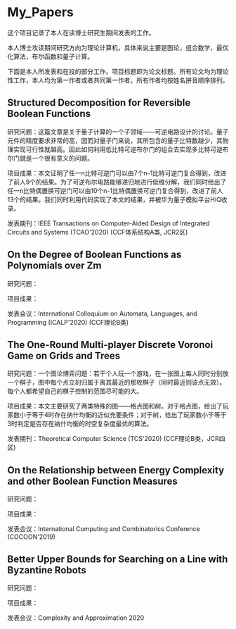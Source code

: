# My_Papers

这个项目记录了本人在读博士研究生期间发表的工作。

本人博士攻读期间研究方向为理论计算机，具体来说主要是图论，组合数学，最优化算法，布尔函数和量子计算。

下面是本人所发表和在投的部分工作。项目标题即为论文标题。所有论文均为理论性工作，本人均为第一作者或者共同第一作者，所有作者均按姓名拼音顺序排列。

## Structured Decomposition for Reversible Boolean Functions

研究问题：这篇文章是关于量子计算的一个子领域——可逆电路设计的讨论。量子元件的精度要求非常的高，因而对量子门来说，其所包含的量子比特数越少，其物理实现可行性就越高。因此如何利用低比特可逆布尔门的组合去实现多比特可逆布尔门就是一个很有意义的问题。

项目成果：本文证明了任一n比特可逆门可以由7个n-1比特可逆门复合得到，改进了前人9个的结果。为了可逆布尔电路能够递归地进行低维分解，我们同时给出了任一n比特偶置换可逆门可以由10个n-1比特偶置换可逆门复合得到，改进了前人13个的结果。我们同时利用代码实现了本文的结果，并被华为量子模拟平台HiQ收录。

发表期刊：IEEE Transactions on Computer-Aided Design of Integrated Circuits and Systems (TCAD'2020) (CCF体系结构A类, JCR2区)

## On the Degree of Boolean Functions as Polynomials over Zm

研究问题：

项目成果：

发表会议：International Colloquium on Automata, Languages, and Programming (ICALP'2020) (CCF理论B类)

## The One-Round Multi-player Discrete Voronoi Game on Grids and Trees

研究问题：一个图论博弈问题：若干个人玩一个游戏，在一张图上每人同时分别放一个棋子，图中每个点立刻归属于离其最近的那枚棋子（同时最近则该点无效）。每个人都希望自己的棋子控制的范围尽可能的大。

项目成果：本文主要研究了两类特殊的图——格点图和树。对于格点图，给出了玩家数小于等于4时存在纳什均衡的近似充要条件；对于树，给出了玩家数小于等于3时判定是否存在纳什均衡的时空复杂度最优的算法。

发表期刊：Theoretical Computer Science (TCS'2020) (CCF理论B类，JCR四区)

## On the Relationship between Energy Complexity and other Boolean Function Measures

研究问题：

项目成果：

发表会议：International Computing and Combinatorics Conference (COCOON'2019)

## Better Upper Bounds for Searching on a Line with Byzantine Robots

研究问题：

项目成果：

发表会议：Complexity and Approximation 2020
